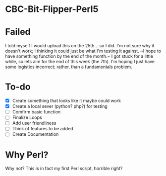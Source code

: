 # CBC-Bit-Flipper-Perl5
# Failed
I told myself I would upload this on the 25th... so I did. I'm not sure why it doesn't work; I thinking it could just be what I'm testing it against. ~I hope to have something function by the end of the month.~ I got stuck for a little while, so lets aim for the end of this week (the 7th). I'm hoping I just have some logistics incorrect; rather, than a fundamentals problem.

# To-do
- [x] Create something that looks like it maybe could work
- [x] Create a local sever (python? php?) for testing
- [ ] Comfirm basic function
- [ ] Finalize Loops
- [ ] Add user friendliness
- [ ] Think of features to be added
- [ ] Create Documentation

# Why Perl?
Why not? This is in fact my first Perl script, horrible right?

